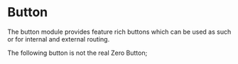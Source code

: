 # Button

The button module provides feature rich buttons which can be used as such or for internal and external routing.

<script setup>
import TestButton from '../../.vitepress/theme/components/test-button.vue'
</script>

The following button is not the real Zero Button;

<TestButton />
